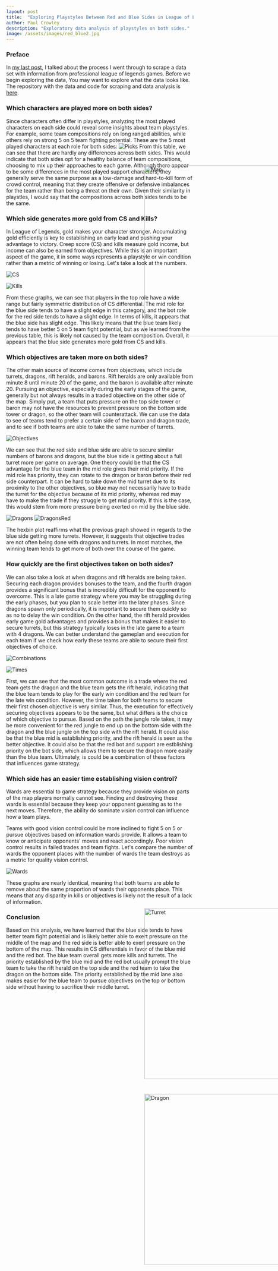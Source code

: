 ```yaml
---
layout: post
title:  "Exploring Playstyles Between Red and Blue Sides in League of Legends"
author: Paul Crowley
description: "Exploratory data analysis of playstyles on both sides."
image: /assets/images/red_blue2.jpg
---
```


<style>
    .margin-image img {
        position: absolute;
        right: -100px;
        top: 0;
        width: 460px;
        height: auto;
    }
</style>

### Preface
In [my last post](https://crowleyp5.github.io/crowleyp5blog/2023/11/17/Collecting-Data-To-Analyze-Red-Side-vs.-Blue-Side-in-Professional-League-of-Legends.html), I talked about the process I went through to scrape a data set with information from professional league of legends games. Before we begin exploring the data, You may want to explore what the data looks like. The repository with the data and code for scraping and data analysis is [here](https://github.com/crowleyp5/red-blue-lol-analysis/tree/main).

<div class="margin-image">
    <img src="/crowleyp5blog/assets/images/map.png" alt="Map" style="position: absolute; right: -100px; top: 500px; height: auto;">
</div>

### Which characters are played more on both sides?
Since characters often differ in playstyles, analyzing the most played characters on each side could reveal some insights about team playstyles. For example, some team compositions rely on long ranged abilities, while others rely on strong 5 on 5 team fighting potential. These are the 5 most played characters at each role for both sides:
![Picks](/crowleyp5blog/assets/images/top_5_picks.png)
From this table, we can see that there are hardly any differences across both sides. This would indicate that both sides opt for a healthy balance of team compositions, choosing to mix up their approaches to each game. Although there appear to be some differences in the most played support characters, they generally serve the same purpose as a low-damage and hard-to-kill form of crowd control, meaning that they create offensive or defensive imbalances for the team rather than being a threat on their own. Given their similarity in playstles, I would say that the compositions across both sides tends to be the same.

### Which side generates more gold from CS and Kills?
In League of Legends, gold makes your character stronger. Accumulating gold efficiently is key to establishing an early lead and pushing your advantage to victory. Creep score (CS) and kills measure gold income, but income can also be earned from objectives. While this is an important aspect of the game, it in some ways represents a playstyle or win condition rather than a metric of winning or losing. Let's take a look at the numbers.

![CS](/crowleyp5blog/assets/images/CS_Diff_Roles.png)

![Kills](/crowleyp5blog/assets/images/Kill_Diff_Roles.png)

From these graphs, we can see that players in the top role have a wide range but fairly symmetric distribution of CS differential. The mid role for the blue side tends to have a slight edge in this category, and the bot role for the red side tends to have a slight edge. In terms of kills, it appears that the blue side has slight edge. This likely means that the blue team likely tends to have better 5 on 5 team fight potential, but as we learned from the previous table, this is likely not caused by the team composition. Overall, it appears that the blue side generates more gold from CS and kills.

### Which objectives are taken more on both sides?
<div class="margin-image">
    <img src="/crowleyp5blog/assets/images/turret.png" alt="Turret" style="position: absolute; right: -100px; top: 2500px; height: auto;">
</div>
The other main source of income comes from objectives, which include turrets, dragons, rift heralds, and barons. Rift heralds are only available from minute 8 until minute 20 of the game, and the baron is available after minute 20. Pursuing an objective, especially during the early stages of the game, generally but not always results in a traded objective on the other side of the map. Simply put, a team that puts pressure on the top side tower or baron may not have the resources to prevent pressure on the bottom side tower or dragon, so the other team will counterattack. We can use the data to see of teams tend to prefer a certain side of the baron and dragon trade, and to see if both teams are able to take the same number of turrets.

<div class="margin-image">
    <img src="/crowleyp5blog/assets/images/dragon.jpg" alt="Dragon" style="position: absolute; right: -100px; top: 3000px; height: auto;">
</div>

![Objectives](/crowleyp5blog/assets/images/Obj_Diff_Teams.png)

We can see that the red side and blue side are able to secure similar numbers of barons and dragons, but the blue side is getting about a full turret more per game on average. One theory could be that the CS advantage for the blue team in the mid role gives their mid priority. If the mid role has priority, they can rotate to the dragon or baron before their red side counterpart. It can be hard to take down the mid turret due to its proximity to the other objectives, so blue may not necessarily have to trade the turret for the objective because of its mid priority, whereas red may have to make the trade if they struggle to get mid priority. If this is the case, this would stem from more pressure being exerted on mid by the blue side.
<div class="margin-image">
    <img src="/crowleyp5blog/assets/images/rift.png" alt="Rift Herald" style="position: absolute; right: -100px; top: 4000px; height: auto;">
</div>

![Dragons](/crowleyp5blog/assets/images/DragonsVsTurrets.png)
![DragonsRed](/crowleyp5blog/assets/images/red.png)

The hexbin plot reaffirms what the previous graph showed in regards to the blue side getting more turrets. However, it suggests that objective trades are not often being done with dragons and turrets. In most matches, the winning team tends to get more of both over the course of the game.

### How quickly are the first objectives taken on both sides?
We can also take a look at when dragons and rift heralds are being taken. Securing each dragon provides bonuses to the team, and the fourth dragon provides a significant bonus that is incredibly difficult for the opponent to overcome. This is a late game strategy where you may be struggling during the early phases, but you plan to scale better into the later phases. Since dragons spawn only periodically, it is important to secure them quickly so as no to delay the win condition. On the other hand, the rift herald provides early game gold advantages and provides a bonus that makes it easier to secure turrets, but this strategy typically loses in the late game to a team with 4 dragons. We can better understand the gameplan and execution for each team if we check how early these teams are able to secure their first objectives of choice.

![Combinations](/crowleyp5blog/assets/images/comb_prop.png)

![Times](/crowleyp5blog/assets/images/Obj_Times_Teams.png)

First, we can see that the most common outcome is a trade where the red team gets the dragon and the blue team gets the rift herald, indicating that the blue team tends to play for the early win condition and the red team for the late win condition. However, the time taken for both teams to secure their first chosen objective is very similar. Thus, the execution for effectively securing objectives appears to be the same, but what differs is the choice of which objective to pursue. Based on the path the jungle role takes, it may be more convenient for the red jungle to end up on the bottom side with the dragon and the blue jungle on the top side with the rift herald. It could also be that the blue mid is establishing priority, and the rift herald is seen as the better objective. It could also be that the red bot and support are estblishing priority on the bot side, which allows them to secure the dragon more easily than the blue team. Ultimately, is could be a combination of these factors that influences game strategy.

### Which side has an easier time establishing vision control?
Wards are essential to game strategy because they provide vision on parts of the map players normally cannot see. Finding and destroying these wards is essential because they keep your opponent guessing as to the next moves. Therefore, the ability do sominate vision control can influence how a team plays. 

<div class="margin-image">
    <img src="/crowleyp5blog/assets/images/ward.png" alt="Ward" style="position: absolute; right: -100px; top: 6500px; height: auto;">
</div>

Teams with good vision control could be more inclined to fight 5 on 5 or pursue objectives based on information wards provide. It allows a team to know or anticipate opponents' moves and react accordingly. Poor vision control results in failed trades and team fights. Let's compare the number of wards the opponent places with the number of wards the team destroys as a metric for quality vision control.

![Wards](/crowleyp5blog/assets/images/Wards_Teams.png)

These graphs are nearly identical, meaning that both teams are able to remove about the same proportion of wards their opponents place. This means that any disparity in kills or objectives is likely not the result of a lack of information.

### Conclusion
Based on this analysis, we have learned that the blue side tends to have better team fight potential and is likely better able to exert pressure on the middle of the map and the red side is better able to exert pressure on the bottom of the map. This results in CS differentials in favor of the blue mid and the red bot. The blue team overall gets more kills and turrets. The priority established by the blue mid and the red bot usually prompt the blue team to take the rift herald on the top side and the red team to take the dragon on the bottom side. The priority established by the mid lane also makes easier for the blue team to pursue objectives on the top or bottom side without having to sacrifice their middle turret.
